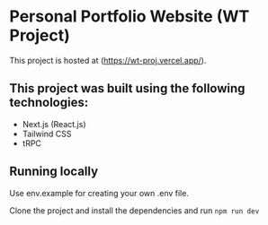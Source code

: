 # Personal Portfolio Website (WT Project)

This project is hosted at (https://wt-proj.vercel.app/).

## This project was built using the following technologies:

- Next.js (React.js)
- Tailwind CSS
- tRPC


## Running locally

Use env.example for creating your own .env file.

Clone the project and install the dependencies and run `npm run dev`
